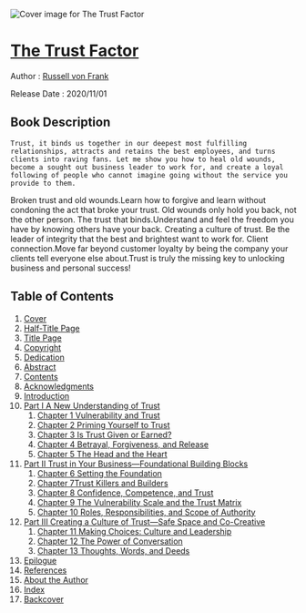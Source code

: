![Cover image for The Trust Factor](https://imgdetail.ebookreading.net/cover/cover/20201212/EB9781952538735.jpg)

[The Trust Factor](https://ebookreading.net/view/book/The+Trust+Factor-EB9781952538735_1.html "The Trust Factor")
====================================================================================================================

Author : [Russell von Frank](https://ebookreading.net/search/author/Russell+von+Frank)

Release Date : 2020/11/01

Book Description
-----------------


    
    Trust, it binds us together in our deepest most fulfilling relationships, attracts and retains the best employees, and turns clients into raving fans. Let me show you how to heal old wounds, become a sought out business leader to work for, and create a loyal following of people who cannot imagine going without the service you provide to them.
Broken trust and old wounds.Learn how to forgive and learn without condoning the act that broke your trust. Old wounds only hold you back, not the other person. 
The trust that binds.Understand and feel the freedom you have by knowing others have your back.
Creating a culture of trust. Be the leader of integrity that the best and brightest want to work for.
Client connection.Move far beyond customer loyalty by being the company your clients tell everyone else about.Trust is truly the missing key to unlocking business and personal success!

  

Table of Contents
-----------------

1. [Cover](https://ebookreading.net/view/book/The+Trust+Factor-EB9781952538735_1.html)
1. [Half-Title Page](https://ebookreading.net/view/book/The+Trust+Factor-EB9781952538735_2.html)
1. [Title Page](https://ebookreading.net/view/book/The+Trust+Factor-EB9781952538735_3.html)
1. [Copyright](https://ebookreading.net/view/book/The+Trust+Factor-EB9781952538735_4.html)
1. [Dedication](https://ebookreading.net/view/book/The+Trust+Factor-EB9781952538735_5.html)
1. [Abstract](https://ebookreading.net/view/book/The+Trust+Factor-EB9781952538735_6.html)
1. [Contents](https://ebookreading.net/view/book/The+Trust+Factor-EB9781952538735_7.html)
1. [Acknowledgments](https://ebookreading.net/view/book/The+Trust+Factor-EB9781952538735_8.html)
1. [Introduction](https://ebookreading.net/view/book/The+Trust+Factor-EB9781952538735_9.html)
1. [Part I A New Understanding of Trust](https://ebookreading.net/view/book/The+Trust+Factor-EB9781952538735_10.html)
    1. [Chapter 1 Vulnerability and Trust](https://ebookreading.net/view/book/The+Trust+Factor-EB9781952538735_11.html)
    1. [Chapter 2 Priming Yourself to Trust](https://ebookreading.net/view/book/The+Trust+Factor-EB9781952538735_12.html)
    1. [Chapter 3 Is Trust Given or Earned?](https://ebookreading.net/view/book/The+Trust+Factor-EB9781952538735_13.html)
    1. [Chapter 4 Betrayal, Forgiveness, and Release](https://ebookreading.net/view/book/The+Trust+Factor-EB9781952538735_14.html)
    1. [Chapter 5 The Head and the Heart](https://ebookreading.net/view/book/The+Trust+Factor-EB9781952538735_15.html)
1. [Part II Trust in Your Business—Foundational Building Blocks](https://ebookreading.net/view/book/The+Trust+Factor-EB9781952538735_16.html)
    1. [Chapter 6 Setting the Foundation](https://ebookreading.net/view/book/The+Trust+Factor-EB9781952538735_17.html)
    1. [Chapter 7Trust Killers and Builders](https://ebookreading.net/view/book/The+Trust+Factor-EB9781952538735_18.html)
    1. [Chapter 8 Confidence, Competence, and Trust](https://ebookreading.net/view/book/The+Trust+Factor-EB9781952538735_19.html)
    1. [Chapter 9 The Vulnerability Scale and the Trust Matrix](https://ebookreading.net/view/book/The+Trust+Factor-EB9781952538735_20.html)
    1. [Chapter 10 Roles, Responsibilities, and Scope of Authority](https://ebookreading.net/view/book/The+Trust+Factor-EB9781952538735_21.html)
1. [Part III Creating a Culture of Trust—Safe Space and Co-Creative](https://ebookreading.net/view/book/The+Trust+Factor-EB9781952538735_22.html)
    1. [Chapter 11 Making Choices: Culture and Leadership](https://ebookreading.net/view/book/The+Trust+Factor-EB9781952538735_23.html)
    1. [Chapter 12 The Power of Conversation](https://ebookreading.net/view/book/The+Trust+Factor-EB9781952538735_24.html)
    1. [Chapter 13 Thoughts, Words, and Deeds](https://ebookreading.net/view/book/The+Trust+Factor-EB9781952538735_25.html)
1. [Epilogue](https://ebookreading.net/view/book/The+Trust+Factor-EB9781952538735_26.html)
1. [References](https://ebookreading.net/view/book/The+Trust+Factor-EB9781952538735_27.html)
1. [About the Author](https://ebookreading.net/view/book/The+Trust+Factor-EB9781952538735_28.html)
1. [Index](https://ebookreading.net/view/book/The+Trust+Factor-EB9781952538735_29.html)
1. [Backcover](https://ebookreading.net/view/book/The+Trust+Factor-EB9781952538735_31.html)
